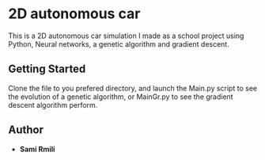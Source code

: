 # 2D autonomous car
This is a 2D autonomous car simulation I made as a school project using Python, Neural networks, a genetic algorithm
and gradient descent.

## Getting Started
Clone the file to you prefered directory, and launch the Main.py script to see the evolution of a genetic algorithm,
or MainGr.py to see the gradient descent algorithm perform.

## Author
* **Sami Rmili** 
